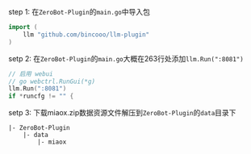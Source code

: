 step 1:
在`ZeroBot-Plugin`的`main.go`中导入包
```go
import (
    llm "github.com/bincooo/llm-plugin"
)
```

setp 2:
在`ZeroBot-Plugin`的`main.go`大概在263行处添加`llm.Run(":8081")`
```go
// 启用 webui
// go webctrl.RunGui(*g)
llm.Run(":8081")
if *runcfg != "" {
```

setp 3:
下载miaox.zip数据资源文件解压到`ZeroBot-Plugin`的`data`目录下
```text
|- ZeroBot-Plugin
    |- data
        |- miaox
```